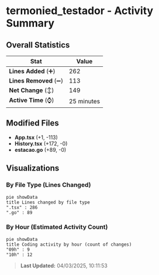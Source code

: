 # termonied_testador - Activity Summary 

## Overall Statistics

| Stat                   | Value                                                             |
| ---------------------- | ----------------------------------------------------------------- |
| **Lines Added** (➕)   | 262                                          |
| **Lines Removed** (➖) | 113                                        |
| **Net Change** (↕)    | 149                |
| **Active Time** (⌚)   | 25 minutes |


## Modified Files
- **App.tsx** (+1, -113)
- **History.tsx** (+172, -0)
- **estacao.go** (+89, -0)

## Visualizations

### By File Type (Lines Changed)

```mermaid
pie showData
title Lines changed by file type
".tsx" : 286
".go" : 89
```

### By Hour (Estimated Activity Count)

```mermaid
pie showData
title Coding activity by hour (count of changes)
"09h" : 9
"10h" : 12
```


> **Last Updated:** 04/03/2025, 10:11:53
